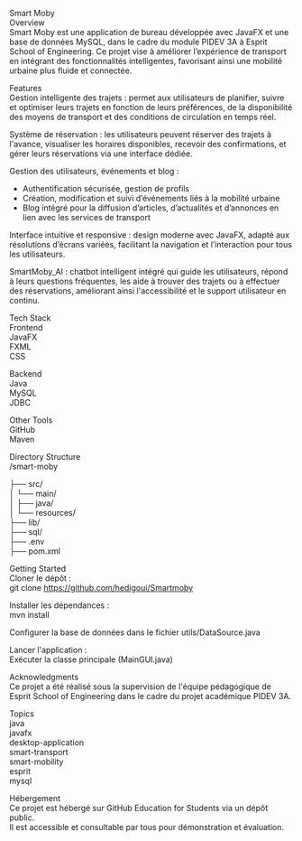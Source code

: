 Smart Moby  
Overview  
Smart Moby est une application de bureau développée avec JavaFX et une base de données MySQL, dans le cadre du module PIDEV 3A à Esprit School of Engineering. Ce projet vise à améliorer l’expérience de transport en intégrant des fonctionnalités intelligentes, favorisant ainsi une mobilité urbaine plus fluide et connectée.

Features  
Gestion intelligente des trajets : permet aux utilisateurs de planifier, suivre et optimiser leurs trajets en fonction de leurs préférences, de la disponibilité des moyens de transport et des conditions de circulation en temps réel.

Système de réservation : les utilisateurs peuvent réserver des trajets à l'avance, visualiser les horaires disponibles, recevoir des confirmations, et gérer leurs réservations via une interface dédiée.

Gestion des utilisateurs, événements et blog :  
- Authentification sécurisée, gestion de profils  
- Création, modification et suivi d’événements liés à la mobilité urbaine  
- Blog intégré pour la diffusion d’articles, d’actualités et d’annonces en lien avec les services de transport  

Interface intuitive et responsive : design moderne avec JavaFX, adapté aux résolutions d’écrans variées, facilitant la navigation et l’interaction pour tous les utilisateurs.

SmartMoby_AI : chatbot intelligent intégré qui guide les utilisateurs, répond à leurs questions fréquentes, les aide à trouver des trajets ou à effectuer des réservations, améliorant ainsi l'accessibilité et le support utilisateur en continu.

Tech Stack  
Frontend  
JavaFX  
FXML  
CSS  

Backend  
Java  
MySQL  
JDBC  

Other Tools  
GitHub  
Maven  

Directory Structure  
/smart-moby  

├── src/  
│   └── main/  
│       ├── java/  
│       └── resources/  
├── lib/  
├── sql/  
├── .env  
├── pom.xml  

Getting Started  
Cloner le dépôt :  
git clone https://github.com/hedigoui/Smartmoby 

Installer les dépendances :  
mvn install  

Configurer la base de données dans le fichier utils/DataSource.java  

Lancer l'application :  
Exécuter la classe principale (MainGUI.java)  

Acknowledgments  
Ce projet a été réalisé sous la supervision de l'équipe pédagogique de Esprit School of Engineering dans le cadre du projet académique PIDEV 3A.  

Topics  
java  
javafx  
desktop-application  
smart-transport  
smart-mobility  
esprit  
mysql  

Hébergement  
Ce projet est hébergé sur GitHub Education for Students via un dépôt public.  
Il est accessible et consultable par tous pour démonstration et évaluation.
